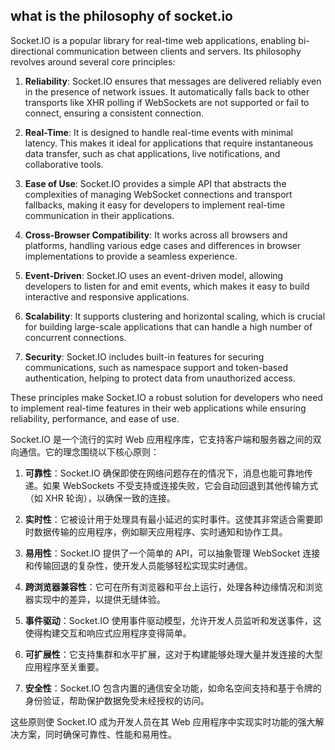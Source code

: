 ## what is the philosophy of socket.io

Socket.IO is a popular library for real-time web applications, enabling bi-directional communication between clients and servers. Its philosophy revolves around several core principles:

1. **Reliability**: Socket.IO ensures that messages are delivered reliably even in the presence of network issues. It automatically falls back to other transports like XHR polling if WebSockets are not supported or fail to connect, ensuring a consistent connection.

2. **Real-Time**: It is designed to handle real-time events with minimal latency. This makes it ideal for applications that require instantaneous data transfer, such as chat applications, live notifications, and collaborative tools.

3. **Ease of Use**: Socket.IO provides a simple API that abstracts the complexities of managing WebSocket connections and transport fallbacks, making it easy for developers to implement real-time communication in their applications.

4. **Cross-Browser Compatibility**: It works across all browsers and platforms, handling various edge cases and differences in browser implementations to provide a seamless experience.

5. **Event-Driven**: Socket.IO uses an event-driven model, allowing developers to listen for and emit events, which makes it easy to build interactive and responsive applications.

6. **Scalability**: It supports clustering and horizontal scaling, which is crucial for building large-scale applications that can handle a high number of concurrent connections.

7. **Security**: Socket.IO includes built-in features for securing communications, such as namespace support and token-based authentication, helping to protect data from unauthorized access.

These principles make Socket.IO a robust solution for developers who need to implement real-time features in their web applications while ensuring reliability, performance, and ease of use.

Socket.IO 是一个流行的实时 Web 应用程序库，它支持客户端和服务器之间的双向通信。它的理念围绕以下核心原则：

1. **可靠性**：Socket.IO 确保即使在网络问题存在的情况下，消息也能可靠地传递。如果 WebSockets 不受支持或连接失败，它会自动回退到其他传输方式（如 XHR 轮询），以确保一致的连接。

2. **实时性**：它被设计用于处理具有最小延迟的实时事件。这使其非常适合需要即时数据传输的应用程序，例如聊天应用程序、实时通知和协作工具。

3. **易用性**：Socket.IO 提供了一个简单的 API，可以抽象管理 WebSocket 连接和传输回退的复杂性，使开发人员能够轻松实现实时通信。

4. **跨浏览器兼容性**：它可在所有浏览器和平台上运行，处理各种边缘情况和浏览器实现中的差异，以提供无缝体验。

5. **事件驱动**：Socket.IO 使用事件驱动模型，允许开发人员监听和发送事件，这使得构建交互和响应式应用程序变得简单。

6. **可扩展性**：它支持集群和水平扩展，这对于构建能够处理大量并发连接的大型应用程序至关重要。

7. **安全性**：Socket.IO 包含内置的通信安全功能，如命名空间支持和基于令牌的身份验证，帮助保护数据免受未经授权的访问。

这些原则使 Socket.IO 成为开发人员在其 Web 应用程序中实现实时功能的强大解决方案，同时确保可靠性、性能和易用性。
